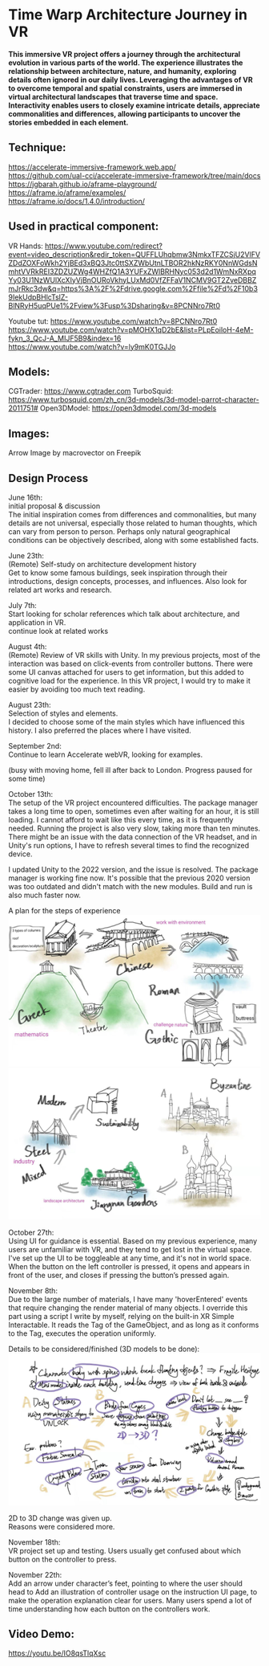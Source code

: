 # Time Warp Architecture Journey in VR
**This immersive VR project offers a journey through the architectural evolution in various parts of the world. The experience illustrates the relationship between architecture, nature, and humanity, exploring details often ignored in our daily lives. Leveraging the advantages of VR to overcome temporal and spatial constraints, users are immersed in virtual architectural landscapes that traverse time and space. Interactivity enables users to closely examine intricate details, appreciate commonalities and differences, allowing participants to uncover the stories embedded in each element.**

## Technique:

https://accelerate-immersive-framework.web.app/  
https://github.com/ual-cci/accelerate-immersive-framework/tree/main/docs  
https://jgbarah.github.io/aframe-playground/  
https://aframe.io/aframe/examples/  
https://aframe.io/docs/1.4.0/introduction/  

## Used in practical component: 
VR Hands: https://www.youtube.com/redirect?event=video_description&redir_token=QUFFLUhqbmw3NmkxTFZCSjU2VlFVZDdZOXFoWkh2YjBEd3xBQ3Jtc0ttSXZWbUtnLTBOR2hkNzRKY0NnWGdsNmhtVVRkREI3ZDZUZWg4WHZfQ1A3YUFxZWlBRHNyc053d2d1WmNxRXpqYy03U1NzWUlXcXIyVjBnOURoVkhyLUxMd0VfZFFaV1NCMV9GT2ZveDBBZmJrRkc3dw&q=https%3A%2F%2Fdrive.google.com%2Ffile%2Fd%2F10b39IekUdpBHlcTslZ-BlNRyH5uqPUe1%2Fview%3Fusp%3Dsharing&v=8PCNNro7Rt0  

Youtube tut: https://www.youtube.com/watch?v=8PCNNro7Rt0  
https://www.youtube.com/watch?v=pMOHX1qD2bE&list=PLpEoiloH-4eM-fykn_3_QcJ-A_MIJF5B9&index=16  
https://www.youtube.com/watch?v=ly9mK0TGJJo  

## Models:
CGTrader: https://www.cgtrader.com
TurboSquid: https://www.turbosquid.com/zh_cn/3d-models/3d-model-parrot-character-2011751#
Open3DModel: https://open3dmodel.com/3d-models

## Images:
Arrow Image by macrovector on Freepik  

## Design Process
June 16th:  
initial proposal & discussion  
The initial inspiration comes from differences and commonalities, but many details are not universal, especially those related to human thoughts, which can vary from person to person. Perhaps only natural geographical conditions can be objectively described, along with some established facts.  

June 23th:  
(Remote) Self-study on architecture development history  
Get to know some famous buildings, seek inspiration through their introductions, design concepts, processes, and influences.
Also look for related art works and research.  

July 7th:  
Start looking for scholar references which talk about architecture, and application in VR.  
continue look at related works  

August 4th:  
(Remote) Review of VR skills with Unity. In my previous projects, most of the interaction was based on click-events from controller buttons. There were some UI canvas attached for users to get information, but this added to cognitive load for the experience. In this VR project, I would try to make it easier by avoiding too much text reading.  

August 23th:  
Selection of styles and elements.  
I decided to choose some of the main styles which have influenced this history. I also preferred the places where I have visited.  

September 2nd:  
Continue to learn Accelerate webVR, looking for examples.  

(busy with moving home, fell ill after back to London. Progress paused for some time)

October 13th:  
The setup of the VR project encountered difficulties. The package manager takes a long time to open, sometimes even after waiting for an hour, it is still loading. I cannot afford to wait like this every time, as it is frequently needed. Running the project is also very slow, taking more than ten minutes. There might be an issue with the data connection of the VR headset, and in Unity's run options, I have to refresh several times to find the recognized device.  

I updated Unity to the 2022 version, and the issue is resolved. The package manager is working fine now. It's possible that the previous 2020 version was too outdated and didn't match with the new modules. Build and run is also much faster now.  

A plan for the steps of experience  
![Image text](https://github.com/RebeccaSY/InteractiveArchitecture/blob/main/sketches/plan01.png)  
![Image text](https://github.com/RebeccaSY/InteractiveArchitecture/blob/main/sketches/plan02.png)  

October 27th:  
Using UI for guidance is essential. Based on my previous experience, many users are unfamiliar with VR, and they tend to get lost in the virtual space. I've set up the UI to be toggleable at any time, and it's not in world space. When the button on the left controller is pressed, it opens and appears in front of the user, and closes if pressing the button’s pressed again.  

November 8th:  
Due to the large number of materials, I have many 'hoverEntered' events that require changing the render material of many objects. I override this part using a script I write by myself, relying on the built-in XR Simple Interactable. It reads the Tag of the GameObject, and as long as it conforms to the Tag, executes the operation uniformly.

Details to be considered/finished (3D models to be done):  
![Image text](https://github.com/RebeccaSY/InteractiveArchitecture/blob/main/sketches/plan_more.png)  
  
2D to 3D change was given up.  
Reasons were considered more.  
  
November 18th:  
VR project set up and testing. Users usually get confused about which button on the controller to press.

November 22th:  
Add an arrow under character’s feet, pointing to where the user should head to
Add an illustration of controller usage on the instruction UI page, to make the operation explanation clear for users. Many users spend a lot of time understanding how each button on the controllers work.  

## Video Demo: 
https://youtu.be/IO8qsTlqXsc  



